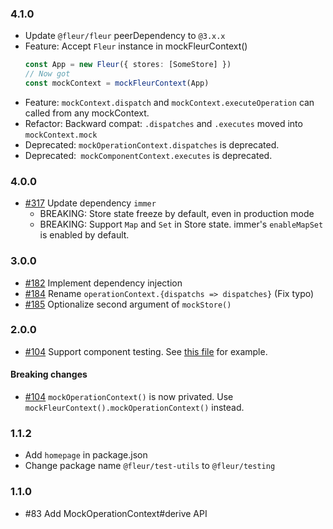 ### 4.1.0

- Update `@fleur/fleur` peerDependency to `@3.x.x`
- Feature: Accept `Fleur` instance in mockFleurContext()
  ```ts
  const App = new Fleur({ stores: [SomeStore] })
  // Now got
  const mockContext = mockFleurContext(App)
  ```
- Feature: `mockContext.dispatch` and `mockContext.executeOperation` can called from any mockContext.
- Refactor: Backward compat: `.dispatches` and `.executes` moved into `mockContext.mock`
- Deprecated: `mockOperationContext.dispatches` is deprecated.
- Deprecated:` mockComponentContext.executes` is deprecated.

### 4.0.0

- [#317](https://github.com/fleur-js/fleur/pull/317) Update dependency `immer`
  - BREAKING: Store state freeze by default, even in production mode
  - BREAKING: Support `Map` and `Set` in Store state. immer's `enableMapSet` is enabled by default.

### 3.0.0

- [#182](https://github.com/fleur-js/fleur/pull/182) Implement dependency injection
- [#184](https://github.com/fleur-js/fleur/pull/184) Rename `operationContext.{dispatchs => dispatches}` (Fix typo)
- [#185](https://github.com/fleur-js/fleur/pull/185) Optionalize second argument of `mockStore()`

### 2.0.0

- [#104](https://github.com/fleur-js/fleur/pull/104) Support component testing.
  See [this file](https://github.com/fleur-js/fleur/tree/master/packages/testing/src/index.spec.tsx#L85) for example.

#### Breaking changes

- [#104](https://github.com/fleur-js/fleur/pull/104) `mockOperationContext()` is now privated.
  Use `mockFleurContext().mockOperationContext()` instead.

### 1.1.2

- Add `homepage` in package.json
- Change package name `@fleur/test-utils` to `@fleur/testing`

### 1.1.0

- #83 Add MockOperationContext#derive API
